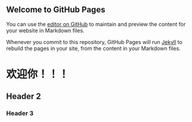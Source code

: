 ## Welcome to GitHub Pages

You can use the [editor on GitHub](https://github.com/dmYang-only/dmYang-only.http-github.io/edit/gh-pages/index.md) to maintain and preview the content for your website in Markdown files.

Whenever you commit to this repository, GitHub Pages will run [Jekyll](https://jekyllrb.com/) to rebuild the pages in your site, from the content in your Markdown files.

# 欢迎你！！！
## Header 2
### Header 3
